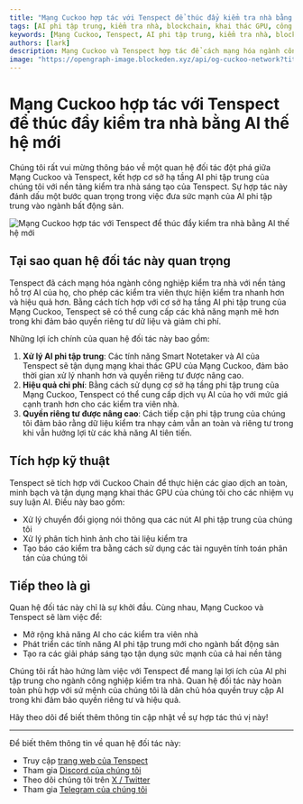 ```yaml
---
title: "Mạng Cuckoo hợp tác với Tenspect để thúc đẩy kiểm tra nhà bằng AI thế hệ mới"
tags: [AI phi tập trung, kiểm tra nhà, blockchain, khai thác GPU, công nghệ bất động sản]
keywords: [Mạng Cuckoo, Tenspect, AI phi tập trung, kiểm tra nhà, blockchain, khai thác GPU, cơ sở hạ tầng AI]
authors: [lark]
description: Mạng Cuckoo và Tenspect hợp tác để cách mạng hóa ngành công nghiệp kiểm tra nhà bằng cách tích hợp cơ sở hạ tầng AI phi tập trung, nâng cao quyền riêng tư và giảm chi phí thông qua công nghệ blockchain và khai thác GPU.
image: "https://opengraph-image.blockeden.xyz/api/og-cuckoo-network?title=M%E1%BA%A1ng%20Cuckoo%20h%E1%BB%A3p%20t%C3%A1c%20v%E1%BB%9Bi%20Tenspect%20%C4%91%E1%BB%83%20th%C3%BAc%20%C4%91%E1%BA%A9y%20ki%E1%BB%83m%20tra%20nh%C3%A0%20b%E1%BA%B1ng%20AI%20th%E1%BA%BF%20h%E1%BB%87%20m%E1%BB%9Bi"
---
```


# Mạng Cuckoo hợp tác với Tenspect để thúc đẩy kiểm tra nhà bằng AI thế hệ mới

Chúng tôi rất vui mừng thông báo về một quan hệ đối tác đột phá giữa Mạng Cuckoo và Tenspect, kết hợp cơ sở hạ tầng AI phi tập trung của chúng tôi với nền tảng kiểm tra nhà sáng tạo của Tenspect. Sự hợp tác này đánh dấu một bước quan trọng trong việc đưa sức mạnh của AI phi tập trung vào ngành bất động sản.

![Mạng Cuckoo hợp tác với Tenspect để thúc đẩy kiểm tra nhà bằng AI thế hệ mới](https://opengraph-image.blockeden.xyz/api/og-cuckoo-network?title=M%E1%BA%A1ng%20Cuckoo%20h%E1%BB%A3p%20t%C3%A1c%20v%E1%BB%9Bi%20Tenspect%20%C4%91%E1%BB%83%20th%C3%BAc%20%C4%91%E1%BA%A9y%20ki%E1%BB%83m%20tra%20nh%C3%A0%20b%E1%BA%B1ng%20AI%20th%E1%BA%BF%20h%E1%BB%87%20m%E1%BB%9Bi)

## Tại sao quan hệ đối tác này quan trọng

Tenspect đã cách mạng hóa ngành công nghiệp kiểm tra nhà với nền tảng hỗ trợ AI của họ, cho phép các kiểm tra viên thực hiện kiểm tra nhanh hơn và hiệu quả hơn. Bằng cách tích hợp với cơ sở hạ tầng AI phi tập trung của Mạng Cuckoo, Tenspect sẽ có thể cung cấp các khả năng mạnh mẽ hơn trong khi đảm bảo quyền riêng tư dữ liệu và giảm chi phí.

Những lợi ích chính của quan hệ đối tác này bao gồm:

1. **Xử lý AI phi tập trung**: Các tính năng Smart Notetaker và AI của Tenspect sẽ tận dụng mạng khai thác GPU của Mạng Cuckoo, đảm bảo thời gian xử lý nhanh hơn và quyền riêng tư được nâng cao.
2. **Hiệu quả chi phí**: Bằng cách sử dụng cơ sở hạ tầng phi tập trung của Mạng Cuckoo, Tenspect có thể cung cấp dịch vụ AI của họ với mức giá cạnh tranh hơn cho các kiểm tra viên nhà.
3. **Quyền riêng tư được nâng cao**: Cách tiếp cận phi tập trung của chúng tôi đảm bảo rằng dữ liệu kiểm tra nhạy cảm vẫn an toàn và riêng tư trong khi vẫn hưởng lợi từ các khả năng AI tiên tiến.

## Tích hợp kỹ thuật

Tenspect sẽ tích hợp với Cuckoo Chain để thực hiện các giao dịch an toàn, minh bạch và tận dụng mạng khai thác GPU của chúng tôi cho các nhiệm vụ suy luận AI. Điều này bao gồm:

- Xử lý chuyển đổi giọng nói thông qua các nút AI phi tập trung của chúng tôi
- Xử lý phân tích hình ảnh cho tài liệu kiểm tra
- Tạo báo cáo kiểm tra bằng cách sử dụng các tài nguyên tính toán phân tán của chúng tôi

## Tiếp theo là gì

Quan hệ đối tác này chỉ là sự khởi đầu. Cùng nhau, Mạng Cuckoo và Tenspect sẽ làm việc để:

- Mở rộng khả năng AI cho các kiểm tra viên nhà
- Phát triển các tính năng AI phi tập trung mới cho ngành bất động sản
- Tạo ra các giải pháp sáng tạo tận dụng sức mạnh của cả hai nền tảng

Chúng tôi rất hào hứng làm việc với Tenspect để mang lại lợi ích của AI phi tập trung cho ngành công nghiệp kiểm tra nhà. Quan hệ đối tác này hoàn toàn phù hợp với sứ mệnh của chúng tôi là dân chủ hóa quyền truy cập AI trong khi đảm bảo quyền riêng tư và hiệu quả.

Hãy theo dõi để biết thêm thông tin cập nhật về sự hợp tác thú vị này!

------

Để biết thêm thông tin về quan hệ đối tác này:

- Truy cập [trang web của Tenspect](https://tenspect.com)
- Tham gia [Discord của chúng tôi](https://cuckoo.network/dc)
- Theo dõi chúng tôi trên [X / Twitter](https://cuckoo.network/x)
- Tham gia [Telegram của chúng tôi](https://cuckoo.network/tg)
